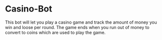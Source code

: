 # Casino-Bot
This bot will let you play a casino game and track the amount of money you win and loose per round. The game ends when you run out of money to convert to coins which are used to play the game.   
